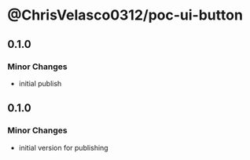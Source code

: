 # @ChrisVelasco0312/poc-ui-button

## 0.1.0

### Minor Changes

- initial publish

## 0.1.0

### Minor Changes

- initial version for publishing
